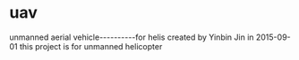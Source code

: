 # uav
unmanned aerial vehicle----------for helis
created by Yinbin Jin in 2015-09-01
this project is for unmanned helicopter
